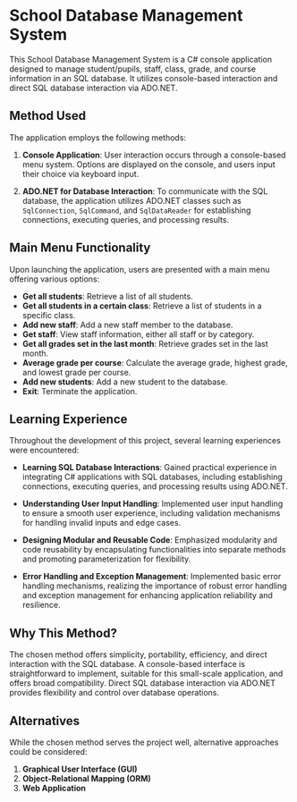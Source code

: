# School Database Management System

This School Database Management System is a C# console application designed to manage student/pupils, staff, class, grade, and course information in an SQL database. It utilizes console-based interaction and direct SQL database interaction via ADO.NET.

## Method Used

The application employs the following methods:

1. **Console Application**: User interaction occurs through a console-based menu system. Options are displayed on the console, and users input their choice via keyboard input.

2. **ADO.NET for Database Interaction**: To communicate with the SQL database, the application utilizes ADO.NET classes such as `SqlConnection`, `SqlCommand`, and `SqlDataReader` for establishing connections, executing queries, and processing results.

## Main Menu Functionality

Upon launching the application, users are presented with a main menu offering various options:

- **Get all students**: Retrieve a list of all students.
- **Get all students in a certain class**: Retrieve a list of students in a specific class.
- **Add new staff**: Add a new staff member to the database.
- **Get staff**: View staff information, either all staff or by category.
- **Get all grades set in the last month**: Retrieve grades set in the last month.
- **Average grade per course**: Calculate the average grade, highest grade, and lowest grade per course.
- **Add new students**: Add a new student to the database.
- **Exit**: Terminate the application.

## Learning Experience

Throughout the development of this project, several learning experiences were encountered:

- **Learning SQL Database Interactions**: Gained practical experience in integrating C# applications with SQL databases, including establishing connections, executing queries, and processing results using ADO.NET.

- **Understanding User Input Handling**: Implemented user input handling to ensure a smooth user experience, including validation mechanisms for handling invalid inputs and edge cases.

- **Designing Modular and Reusable Code**: Emphasized modularity and code reusability by encapsulating functionalities into separate methods and promoting parameterization for flexibility.

- **Error Handling and Exception Management**: Implemented basic error handling mechanisms, realizing the importance of robust error handling and exception management for enhancing application reliability and resilience.

## Why This Method?

The chosen method offers simplicity, portability, efficiency, and direct interaction with the SQL database. A console-based interface is straightforward to implement, suitable for this small-scale application, and offers broad compatibility. Direct SQL database interaction via ADO.NET provides flexibility and control over database operations.

## Alternatives

While the chosen method serves the project well, alternative approaches could be considered:

1. **Graphical User Interface (GUI)**
2. **Object-Relational Mapping (ORM)**
3. **Web Application**
